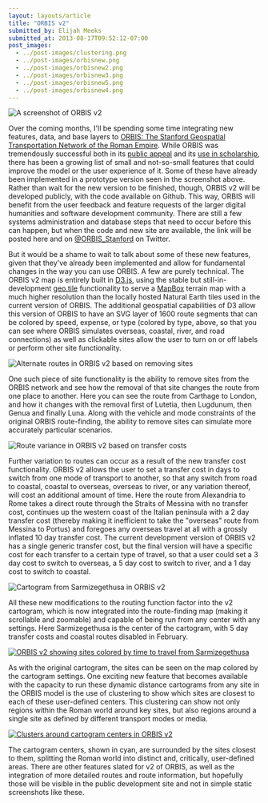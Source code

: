 ```yaml
---
layout: layouts/article
title: "ORBIS v2"
submitted_by: Elijah Meeks
submitted_at: 2013-08-17T09:52:12-07:00
post_images:
  - ../post-images/clustering.png
  - ../post-images/orbisnew.png
  - ../post-images/orbisnew2.png
  - ../post-images/orbisnew3.png
  - ../post-images/orbisnew5.png
  - ../post-images/orbisnew4.png
---
```


![A screenshot of ORBIS v2](../post-images/orbisnew.png)


Over the coming months, I'll be spending some time integrating new features, data, and base layers to [ORBIS: The Stanford Geospatial Transportation Network of the Roman Empire](http://orbis.stanford.edu). While ORBIS was tremendously successful both in its [public appeal](http://orbis.stanford.edu/#media) and its [use in scholarship](http://orbis.stanford.edu/#news), there has been a growing list of small and not-so-small features that could improve the model or the user experience of it. Some of these have already been implemented in a prototype version seen in the screenshot above. Rather than wait for the new version to be finished, though, ORBIS v2 will be developed publicly, with the code available on Github. This way, ORBIS will benefit from the user feedback and feature requests of the larger digital humanities and software development community. There are still a few systems administration and database steps that need to occur before this can happen, but when the code and new site are available, the link will be posted here and on [@ORBIS\_Stanford](https://twitter.com/ORBIS_Stanford) on Twitter.


But it would be a shame to wait to talk about some of these new features, given that they've already been implemented and allow for fundamental changes in the way you can use ORBIS. A few are purely technical. The ORBIS v2 map is entirely built in [D3.js](http://d3js.org), using the stable but still-in-development [geo.tile](https://gist.github.com/mbostock/4132797) functionality to serve a [MapBox](http://www.mapbox.com) terrain map with a much higher resolution than the locally hosted Natural Earth tiles used in the current version of ORBIS. The additional geospatial capabilities of D3 allow this version of ORBIS to have an SVG layer of 1600 route segments that can be colored by speed, expense, or type (colored by type, above, so that you can see where ORBIS simulates overseas, coastal, river, and road connections) as well as clickable sites allow the user to turn on or off labels or perform other site functionality.


![Alternate routes in ORBIS v2 based on removing sites](../post-images/orbisnew2.png)


One such piece of site functionality is the ability to remove sites from the ORBIS network and see how the removal of that site changes the route from one place to another. Here you can see the route from Carthage to London, and how it changes with the removal first of Lutetia, then Lugdunum, then Genua and finally Luna. Along with the vehicle and mode constraints of the original ORBIS route-finding, the ability to remove sites can simulate more accurately particular scenarios.


![Route variance in ORBIS v2 based on transfer costs](../post-images/orbisnew3.png)


Further variation to routes can occur as a result of the new transfer cost functionality. ORBIS v2 allows the user to set a transfer cost in days to switch from one mode of transport to another, so that any switch from road to coastal, coastal to overseas, overseas to river, or any variation thereof, will cost an additional amount of time. Here the route from Alexandria to Rome takes a direct route through the Straits of Messina with no transfer cost, continues up the western coast of the Italian peninsula with a 2 day transfer cost (thereby making it inefficient to take the "overseas" route from Messina to Portus) and foregoes any overseas travel at all with a grossly inflated 10 day transfer cost. The current development version of ORBIS v2 has a single generic transfer cost, but the final version will have a specific cost for each transfer to a certain type of travel, so that a user could set a 3 day cost to switch to overseas, a 5 day cost to switch to river, and a 1 day cost to switch to coastal.


![Cartogram from Sarmizegethusa in ORBIS v2](../post-images/orbisnew4.png)


All these new modifications to the routing function factor into the v2 cartogram, which is now integrated into the route-finding map (making it scrollable and zoomable) and capable of being run from any center with any settings. Here Sarmizegethusa is the center of the cartogram, with 5 day transfer costs and coastal routes disabled in February.


[![ORBIS v2 showing sites colored by time to travel from Sarmizegethusa](../post-images/orbisnew5.png)](/sites/g/files/sbiybj8071/f/orbisnew5.png)


As with the original cartogram, the sites can be seen on the map colored by the cartogram settings. One exciting new feature that becomes available with the capacity to run these dynamic distance cartograms from any site in the ORBIS model is the use of clustering to show which sites are closest to each of these user-defined centers. This clustering can show not only regions within the Roman world around key sites, but also regions around a single site as defined by different transport modes or media.


[![Clusters around cartogram centers in ORBIS v2](../post-images/clustering.png)](/sites/g/files/sbiybj8071/f/clustering.png)


The cartogram centers, shown in cyan, are surrounded by the sites closest to them, splitting the Roman world into distinct and, critically, user-defined areas. There are other features slated for v2 of ORBIS, as well as the integration of more detailed routes and route information, but hopefully those will be visible in the public development site and not in simple static screenshots like these.


